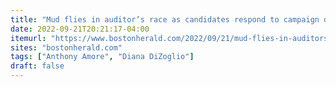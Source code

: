 ```yaml
---
title: "Mud flies in auditor’s race as candidates respond to campaign discrepancies"
date: 2022-09-21T20:21:17-04:00
itemurl: "https://www.bostonherald.com/2022/09/21/mud-flies-in-auditors-race-as-candidates-respond-to-campaign-discrepancies/"
sites: "bostonherald.com"
tags: ["Anthony Amore", "Diana DiZoglio"]
draft: false
---
```


